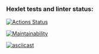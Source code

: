 ### Hexlet tests and linter status:
[![Actions Status](https://github.com/SerzhSterl/java-project-61/workflows/hexlet-check/badge.svg)](https://github.com/SerzhSterl/java-project-61/actions)

[![Maintainability](https://api.codeclimate.com/v1/badges/e7d25b3362a90973de07/maintainability)](https://codeclimate.com/github/SerzhSterl/java-project-61/maintainability)

[![asciicast](https://asciinema.org/a/600402.svg)](https://asciinema.org/a/600402)
